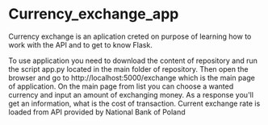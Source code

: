 # Currency_exchange_app

Currency exchange is an aplication creted on purpose of learning how to work with the API and to get to know Flask.

To use application you need to download the content of repository and run the script app.py located in the main folder of repository. Then open the browser and go to http://localhost:5000/exchange which is the main page of application. On the main page from list you can choose a wanted currency and input an amount of exchanging money. As a response you'll get an information, what is the cost of transaction. Current exchange rate is loaded from API provided by National Bank of Poland
